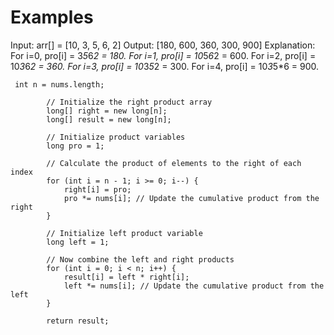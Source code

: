 # Examples
Input: arr[] = [10, 3, 5, 6, 2]
Output: [180, 600, 360, 300, 900]
Explanation: For i=0, pro[i] = 3*5*6*2 = 180.
For i=1, pro[i] = 10*5*6*2 = 600.
For i=2, pro[i] = 10*3*6*2 = 360.
For i=3, pro[i] = 10*3*5*2 = 300.
For i=4, pro[i] = 10*3*5*6 = 900.

```
 int n = nums.length;
        
        // Initialize the right product array
        long[] right = new long[n];
        long[] result = new long[n];
        
        // Initialize product variables
        long pro = 1;
        
        // Calculate the product of elements to the right of each index
        for (int i = n - 1; i >= 0; i--) {
            right[i] = pro;
            pro *= nums[i]; // Update the cumulative product from the right
        }
        
        // Initialize left product variable
        long left = 1;
        
        // Now combine the left and right products
        for (int i = 0; i < n; i++) {
            result[i] = left * right[i];
            left *= nums[i]; // Update the cumulative product from the left
        }
        
        return result;
```